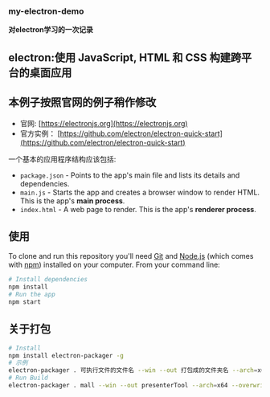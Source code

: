 ### my-electron-demo

**对electron学习的一次记录**
## electron:使用 JavaScript, HTML 和 CSS 构建跨平台的桌面应用
## 本例子按照官网的例子稍作修改
- 官网: [https://electronjs.org](https://electronjs.org)
- 官方实例： [https://github.com/electron/electron-quick-start](https://github.com/electron/electron-quick-start)

一个基本的应用程序结构应该包括:

- `package.json` - Points to the app's main file and lists its details and dependencies.
- `main.js` - Starts the app and creates a browser window to render HTML. This is the app's **main process**.
- `index.html` - A web page to render. This is the app's **renderer process**.

## 使用

To clone and run this repository you'll need [Git](https://git-scm.com) and [Node.js](https://nodejs.org/en/download/) (which comes with [npm](http://npmjs.com)) installed on your computer. From your command line:

```bash
# Install dependencies
npm install
# Run the app
npm start
```

## 关于打包

```bash
# Install
npm install electron-packager -g
# 示例
electron-packager . 可执行文件的文件名 --win --out 打包成的文件夹名 --arch=x64位还是32位  --overwrite --ignore=node_modules
# Run Build
electron-packager . mall --win --out presenterTool --arch=x64 --overwrite --ignore=node_modules
